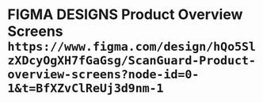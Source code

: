# FIGMA DESIGNS Product Overview Screens `https://www.figma.com/design/hQo5SlzXDcyOgXH7fGaGsg/ScanGuard-Product-overview-screens?node-id=0-1&t=BfXZvClReUj3d9nm-1`
